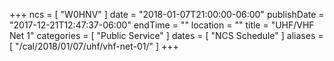 +++
ncs = [ "W0HNV" ]
date = "2018-01-07T21:00:00-06:00"
publishDate = "2017-12-21T12:47:37-06:00"
endTime = ""
location = ""
title = "UHF/VHF Net 1"
categories = [ "Public Service" ]
dates = [ "NCS Schedule" ]
aliases = [ "/cal/2018/01/07/uhf/vhf-net-01/" ]
+++
